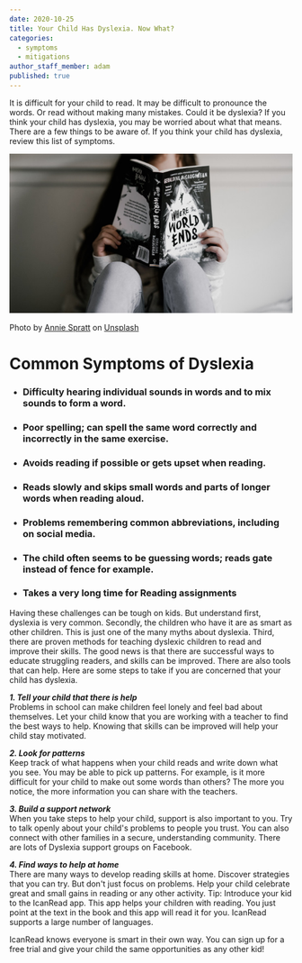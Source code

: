 ```yaml
---
date: 2020-10-25
title: Your Child Has Dyslexia. Now What?
categories:
  - symptoms
  - mitigations
author_staff_member: adam
published: true
---
```

It is difficult for your child to read. It may be difficult to pronounce the words. Or read without making many mistakes. Could it be dyslexia? If you think your child has dyslexia, you may be worried about what that means. There are a few things to be aware of. If you think your child has dyslexia, review this list of symptoms.

![Reading child](/images/child_black_book.jpg)
<figcaption>
<span>Photo by <a href="https://unsplash.com/@anniespratt?utm_source=unsplash&amp;utm_medium=referral&amp;utm_content=creditCopyText" target="_blank">Annie Spratt</a> on <a href="https://unsplash.com/s/photos/child-read?utm_source=unsplash&amp;utm_medium=referral&amp;utm_content=creditCopyText" target="_blank">Unsplash</a></span>
</figcaption>

# Common Symptoms of Dyslexia
- ### Difficulty hearing individual sounds in words and to mix sounds to form a word.

- ### Poor spelling; can spell the same word correctly and incorrectly in the same exercise.

- ### Avoids reading if possible or gets upset when reading.

- ### Reads slowly and skips small words and parts of longer words when reading aloud.

- ### Problems remembering common abbreviations, including on social media.

- ### The child often seems to be guessing words; reads gate instead of fence for example.

- ### Takes a very long time for Reading assignments

Having these challenges can be tough on kids. But understand first, dyslexia is very common. Secondly, the children who have it are as smart as other children. This is just one of the many myths about dyslexia. Third, there are proven methods for teaching dyslexic children to read and improve their skills.
The good news is that there are successful ways to educate struggling readers, and skills can be improved. There are also tools that can help.  Here are some steps to take if you are concerned that your child has dyslexia.

***1. Tell your child that there is help***  
Problems in school can make children feel lonely and feel bad about themselves. Let your child know that you are working with a teacher to find the best ways to help. Knowing that skills can be improved will help your child stay motivated.

***2. Look for patterns***  
Keep track of what happens when your child reads and write down what you see. You may be able to pick up patterns. For example, is it more difficult for your child to make out some words than others? The more you notice, the more information you can share with the teachers.

***3. Build a support network***  
When you take steps to help your child, support is also important to you. Try to talk openly about your child's problems to people you trust. You can also connect with other families in a secure, understanding community. There are lots of Dyslexia support groups on Facebook.

***4. Find ways to help at home***  
There are many ways to develop reading skills at home. Discover strategies that you can try. But don't just focus on problems. Help your child celebrate great and small gains in reading or any other activity.
Tip: Introduce your kid to the IcanRead app. This app helps your children with reading. You just point at the text in the book and this app will read it for you. IcanRead supports a large number of languages.

IcanRead knows everyone is smart in their own way. You can sign up for a free trial and give your child the same opportunities as any other kid!
